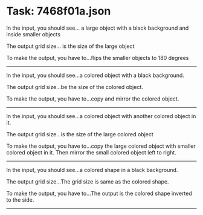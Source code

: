 # Task: 7468f01a.json

In the input, you should see... a large object with a black background and inside smaller objects

The output grid size... is the size of the large object

To make the output, you have to...flips the smaller objects to 180 degrees

---

In the input, you should see...a colored object with a black background.

The output grid size...be the size of the colored object.

To make the output, you have to...copy and mirror the colored object.

---

In the input, you should see...a colored object with another colored object in it.

The output grid size...is the size of the large colored object

To make the output, you have to...copy the large colored object with smaller colored object in it. Then mirror the small colored object left to right.

---

In the input, you should see...a colored shape in a black background.

The output grid size...The grid size is same as the colored shape.

To make the output, you have to...The output is the colored shape inverted to the side.

---

